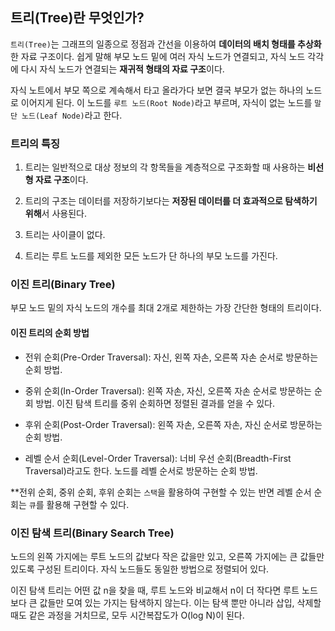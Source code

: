 ## 트리(Tree)란 무엇인가?

`트리(Tree)`는 그래프의 일종으로 정점과 간선을 이용하여 **데이터의 배치 형태를 추상화**한 자료 구조이다. 쉽게 말해 부모 노드 밑에 여러 자식 노드가 연결되고, 자식 노드 각각에 다시 자식 노드가 연결되는 **재귀적 형태의 자료 구조**이다.

자식 노트에서 부모 쪽으로 계속해서 타고 올라가다 보면 결국 부모가 없는 하나의 노드로 이어지게 된다. 이 노드를 `루트 노드(Root Node)`라고 부르며, 자식이 없는 노드를 `말단 노드(Leaf Node)`라고 한다.

### 트리의 특징

1. 트리는 일반적으로 대상 정보의 각 항목들을 계층적으로 구조화할 때 사용하는 **비선형 자료 구조**이다.

2. 트리의 구조는 데이터를 저장하기보다는 **저장된 데이터를 더 효과적으로 탐색하기 위해**서 사용된다.

3. 트리는 사이클이 없다.

4. 트리는 루트 노드를 제외한 모든 노드가 단 하나의 부모 노드를 가진다.

### 이진 트리(Binary Tree)

부모 노드 밑의 자식 노드의 개수를 최대 2개로 제한하는 가장 간단한 형태의 트리이다.

#### 이진 트리의 순회 방법

-   전위 순회(Pre-Order Traversal): 자신, 왼쪽 자손, 오른쪽 자손 순서로 방문하는 순회 방법.

-   중위 순회(In-Order Traversal): 왼쪽 자손, 자신, 오른쪽 자손 순서로 방문하는 순회 방법. 이진 탐색 트리를 중위 순회하면 정렬된 결과를 얻을 수 있다.

-   후위 순회(Post-Order Traversal): 왼쪽 자손, 오른쪽 자손, 자신 순서로 방문하는 순회 방법.

-   레벨 순서 순회(Level-Order Traversal): 너비 우선 순회(Breadth-First Traversal)라고도 한다. 노드를 레벨 순서로 방문하는 순회 방법.

\*\*전위 순회, 중위 순회, 후위 순회는 `스택`을 활용하여 구현할 수 있는 반면 레벨 순서 순회는 `큐`를 활용해 구현할 수 있다.

### 이진 탐색 트리(Binary Search Tree)

노드의 왼쪽 가지에는 루트 노드의 값보다 작은 값을만 있고, 오른쪽 가지에는 큰 값들만 있도록 구성된 트리이다. 자식 노드들도 동일한 방법으로 정렬되어 있다.

이진 탐색 트리는 어떤 값 n을 찾을 때, 루트 노드와 비교해서 n이 더 작다면 루트 노드보다 큰 값들만 모여 있는 가지는 탐색하지 않는다. 이는 탐색 뿐만 아니라 삽입, 삭제할 때도 같은 과정을 거치므로, 모두 시간복잡도가 O(log N)이 된다.
